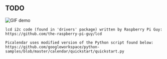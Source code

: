 ## TODO
![GIF demo](demo/example.gif)
```
lcd i2c code (found in 'drivers' package) written by Raspberry Pi Guy:
https://github.com/the-raspberry-pi-guy/lcd
```

```
Picalendar uses modified version of the Python script found below:
https://github.com/googleworkspace/python-samples/blob/master/calendar/quickstart/quickstart.py
```
